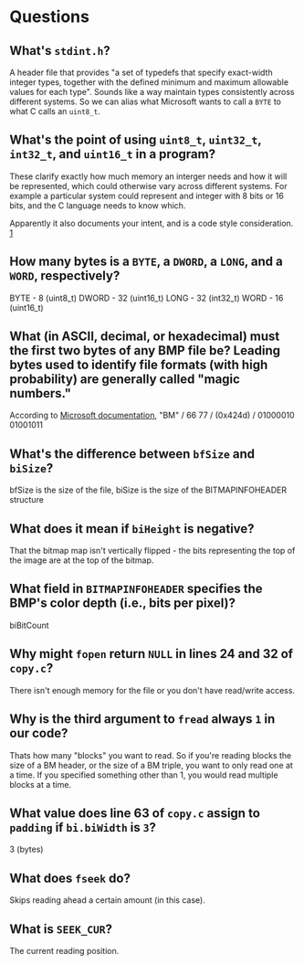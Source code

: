 # Questions

## What's `stdint.h`?

A header file that provides "a set of typedefs that specify exact-width integer types,
together with the defined minimum and maximum allowable values for each type". Sounds
like a way maintain types consistently across different systems. So we can alias what
Microsoft wants to call a `BYTE` to what C calls an `uint8_t`.

## What's the point of using `uint8_t`, `uint32_t`, `int32_t`, and `uint16_t` in a program?

These clarify exactly how much memory an interger needs and how it will be represented,
which could otherwise vary across different systems. For example a particular system could
represent and integer with 8 bits or 16 bits, and the C language needs to know which.

Apparently it also documents your intent, and is a code style consideration. [1](https://stackoverflow.com/questions/1725855/uint8-t-vs-unsigned-char)

## How many bytes is a `BYTE`, a `DWORD`, a `LONG`, and a `WORD`, respectively?

BYTE - 8 (uint8_t)
DWORD - 32 (uint16_t)
LONG - 32 (int32_t)
WORD - 16 (uint16_t)

## What (in ASCII, decimal, or hexadecimal) must the first two bytes of any BMP file be? Leading bytes used to identify file formats (with high probability) are generally called "magic numbers."

According to [Microsoft documentation](https://msdn.microsoft.com/en-us/library/dd183374(v=vs.85).aspx),
"BM" / 66 77 / (0x424d) / 01000010 01001011

## What's the difference between `bfSize` and `biSize`?

bfSize is the size of the file, biSize is the size of the BITMAPINFOHEADER structure

## What does it mean if `biHeight` is negative?

That the bitmap map isn't vertically flipped - the bits representing the top of the image
are at the top of the bitmap.

## What field in `BITMAPINFOHEADER` specifies the BMP's color depth (i.e., bits per pixel)?

biBitCount

## Why might `fopen` return `NULL` in lines 24 and 32 of `copy.c`?

There isn't enough memory for the file or you don't have read/write access.

## Why is the third argument to `fread` always `1` in our code?

Thats how many "blocks" you want to read. So if you're reading blocks the size of
a BM header, or the size of a BM triple, you want to only read one at a time.
If you specified something other than 1, you would read multiple blocks at a time.

## What value does line 63 of `copy.c` assign to `padding` if `bi.biWidth` is `3`?

3 (bytes)

## What does `fseek` do?

Skips reading ahead a certain amount (in this case).

## What is `SEEK_CUR`?

The current reading position.
